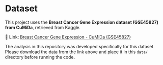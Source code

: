 # Dataset

This project uses the **Breast Cancer Gene Expression dataset (GSE45827) from CuMiDa**, retrieved from Kaggle.  

🔗 Link: [Breast Cancer Gene Expression - CuMiDa (GSE45827)](https://www.kaggle.com/datasets/brunogrisci/breast-cancer-gene-expression-cumida)  

The analysis in this repository was developed specifically for this dataset.  
Please download the data from the link above and place it in this `data/` directory before running the code.